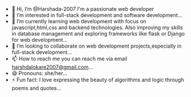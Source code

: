 - 👋 Hi, I’m @Harshada-2007 I'm a passionate web developer
- 👀 I’m interested in full-stack development and software development...
- 🌱 I’m currently learning web development with focus on javascript,html,css and backend technologies. Also improving my skills in database management and exploring frameworks like flask or Django for web development...
- 💞️ I’m looking to collaborate on web development projects,especially in full-stack development...
- 📫 How to reach me you can reach me via email harshdalokare2007@gmail.com...
- 😄 Pronouns: she/her...
- ⚡ Fun fact: I love expressing the beauty of algorithms and logic through poems and quotes...

<!---
Harshada-2007/Harshada-2007 is a ✨ special ✨ repository because its `README.md` (this file) appears on your GitHub profile.
You can click the Preview link to take a look at your changes.
--->
